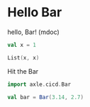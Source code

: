 # Hello Bar

hello, Bar! (mdoc)

```scala mdoc
val x = 1

List(x, x)
```

Hit the Bar

```scala mdoc
import axle.cicd.Bar

val bar = Bar(3.14, 2.7)
```

